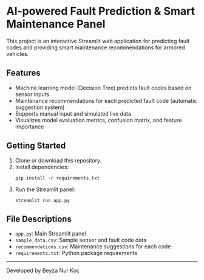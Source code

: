 # AI-powered Fault Prediction & Smart Maintenance Panel

This project is an interactive Streamlit web application for predicting fault codes and providing smart maintenance recommendations for armored vehicles. 

## Features

- Machine learning model (Decision Tree) predicts fault codes based on sensor inputs
- Maintenance recommendations for each predicted fault code (automatic suggestion system)
- Supports manual input and simulated live data
- Visualizes model evaluation metrics, confusion matrix, and feature importance

## Getting Started

1. Clone or download this repository.
2. Install dependencies:
    ```
    pip install -r requirements.txt
    ```
3. Run the Streamlit panel:
    ```
    streamlit run app.py
    ```

## File Descriptions

- `app.py`: Main Streamlit panel
- `sample_data.csv`: Sample sensor and fault code data
- `recommendations.csv`: Maintenance suggestions for each code
- `requirements.txt`: Python package requirements


---

Developed by Beyza Nur Koç
